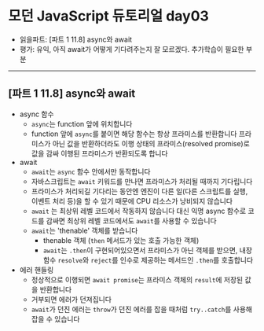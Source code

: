 # 모던 JavaScript 듀토리얼 day03

- 읽을파트: [파트 1 11.8] async와 await
- 평가: 유익, 아직 await가 어떻게 기다려주는지 잘 모르겠다. 추가학습이 필요한 부분

---

## [파트 1 11.8] async와 await

- async 함수
  - `async`는 function 앞에 위치합니다
  - function 앞에 `async`를 붙이면 해당 함수는 항상 프라미스를 반환합니다
    프라미스가 아닌 값을 반환하더라도 이행 상태의 프라미스(resolved promise)로 값을 감싸 이행된 프라미스가 반환되도록 합니다
- await
  - `await`는 `async` 함수 안에서만 동작합니다
  - 자바스크립트는 `await` 키워드를 만나면 프라미스가 처리될 때까지 기다립니다
  - 프라미스가 처리되길 기다리는 동안엔 엔진이 다른 일(다른 스크립트를 실행, 이벤트 처리 등)을 할 수 있기 때문에 CPU 리소스가 낭비되지 않습니다
  - `await` 는 최상위 레벨 코드에서 작동하지 않습니다
    대신 익명 async 함수로 코드를 감싸면 최상위 레벨 코드에서도 `await`를 사용할 수 있습니다
  - `await`는 'thenable' 객체를 받습니다
    - thenable 객체 (`then` 메서드가 있는 호출 가능한 객체)
    - `await`는 `.then`이 구현되어있으면서 프라미스가 아닌 객체를 받으면, 내장함수 `resolve`와 `reject`를 인수로 제공하는 메서드인 `.then`를 호출합니다
- 에러 핸들링
  - 정상적으로 이행되면 `await promise`는 프라미스 객체의 `result`에 저장된 값을 반환합니다
  - 거부되면 에러가 던져집니다
  - `await`가 던진 에러는 `throw`가 던진 에러를 잡을 때처럼 `try..catch`를 사용해 잡을 수 있습니다
